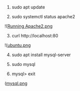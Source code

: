 1. sudo apt update

2. sudo systemctl status apache2

!([Running Apache2.png](https://github.com/Lummysloane/Project-1/blob/main/Running%20Apache2.png)

3. curl http://localhost:80

!([ubuntu.png](https://github.com/Lummysloane/Project-1/blob/main/Ubuntu.png)

4. sudo apt install mysql-server

5. sudo mysql

6. mysql> exit

([mysql.png](https://github.com/Lummysloane/Project-1/blob/main/MYSQL.png)
